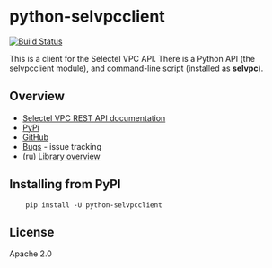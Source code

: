 # python-selvpcclient

[![Build Status](https://travis-ci.org/selectel/python-selvpcclient.svg?branch=master)](https://travis-ci.org/selectel/python-selvpcclient)

This is a client for the Selectel VPC API. There is a Python API
(the selvpcclient module), and command-line script (installed as **selvpc**).

## Overview

- [Selectel VPC REST API documentation](https://developers.selectel.ru/docs/selectel-cloud-platform/main-services/selectel_cloud_management_api/)
- [PyPi](https://pypi.org/project/python-selvpcclient)
- [GitHub](https://github.com/selectel/python-selvpcclient)
- [Bugs](https://github.com/selectel/python-selvpcclient/issues) - issue tracking
- (ru) [Library overview](https://selectel.ru/blog/python-selvpcclient/)

## Installing from PyPI

        pip install -U python-selvpcclient

License
-------

Apache 2.0
